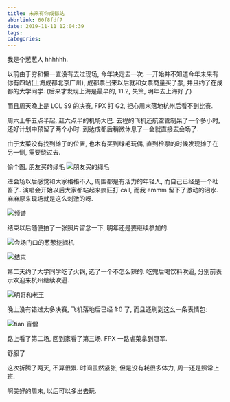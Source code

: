 ```yaml
---
title: 未来有你成都站
abbrlink: 60f8fdf7
date: 2019-11-11 12:04:39
tags:
categories:
---
```


我是个葱葱人 hhhhhh.

以前由于穷和懒一直没有去过现场, 今年决定去一次. 一开始并不知道今年未来有你有四站(上海成都北京广州), 成都票出来以后就和女票商量买了票, 并且约了在成都的大学同学. (后来才发现上海是最早的, 11.2, 失策, 明年去上海好了)

而且周天晚上是 LOL S9 的决赛, FPX 打 G2, 担心周末落地杭州后看不到比赛.

周六上午五点半起, 赶六点半的机场大巴. 去程的飞机还航空管制呆了一个多小时, 还好计划中预留了两个小时. 到达成都后稍微休息了一会就直接去会场了.

由于太菜没有找到摊子的位置, 也木有买到绿毛玩偶, 直到检票的时候发现摊子在另一侧, 需要绕过去.

偷个图, 朋友买的绿毛
![朋友买的绿毛](https://i.imgur.com/vb1xod5.jpg)

进会场以后感觉和大家格格不入, 周围都是有活力的年轻人, 而自己已经是一个社畜了. 演唱会开始以后大家都站起来疯狂打 call, 而我 emmm 留下了激动的泪水. 麻麻原来现场就是这么刺激的呀.

![频谱](https://i.imgur.com/M0vlMmn.jpg)

结束以后随便拍了一张照片留念一下, 明年还是要继续参加的.

![会场门口的葱葱挖掘机](https://i.imgur.com/Pthyddp.jpg)

![结束](https://i.imgur.com/H81No45.jpg)

第二天约了大学同学吃了火锅, 选了一个不怎么辣的. 吃完后喝饮料吹逼, 分别前表示欢迎来杭州继续吹逼.

![明哥和老王](https://i.imgur.com/mm9KtZe.jpg)

晚上没有错过太多决赛, 飞机落地后已经 1:0 了, 而且还刷到这么一条表情包:

![tian 盲僧](https://i.imgur.com/B2KollE.jpg)

路上看了第二场, 回到家看了第三场. FPX 一路虐菜拿到冠军.

舒服了

这次折腾了两天, 不算很累. 时间虽然紧张, 但是没有耗很多体力, 周一还是照常上班.

啊美好的周末, 以后可以多出去玩.
